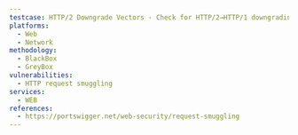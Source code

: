 ```yaml
---
testcase: HTTP/2 Downgrade Vectors - Check for HTTP/2→HTTP/1 downgrading by sending HTTP/2 requests with ambiguous or conflicting Content-Length headers or forbidden Transfer-Encoding headers. Web (HTTP/HTTPS) service
platforms: 
  - Web
  - Network
methodology: 
  - BlackBox
  - GreyBox
vulnerabilities:
  - HTTP request smuggling
services:
  - WEB
references:
  - https://portswigger.net/web-security/request-smuggling
---
```

